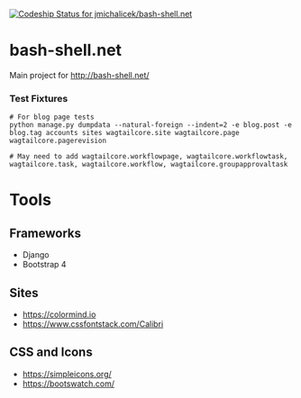[![Codeship Status for jmichalicek/bash-shell.net](https://app.codeship.com/projects/26e5e670-202c-0137-8746-62ccfb61d2cc/status?branch=master)](https://app.codeship.com/projects/329379)

# bash-shell.net
Main project for http://bash-shell.net/


### Test Fixtures

```
# For blog page tests
python manage.py dumpdata --natural-foreign --indent=2 -e blog.post -e blog.tag accounts sites wagtailcore.site wagtailcore.page wagtailcore.pagerevision

# May need to add wagtailcore.workflowpage, wagtailcore.workflowtask, wagtailcore.task, wagtailcore.workflow, wagtailcore.groupapprovaltask
```

# Tools

## Frameworks
* Django
* Bootstrap 4

## Sites
* https://colormind.io
* https://www.cssfontstack.com/Calibri

## CSS and Icons
* https://simpleicons.org/
* https://bootswatch.com/

